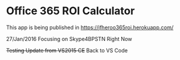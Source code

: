 # Office 365 ROI Calculator

This app is being published in https://jfheroo365roi.herokuapp.com/

27/Jan/2016   Focusing on Skype4BPSTN Right Now

~~Testing Update from VS2015 CE~~
Back to VS Code